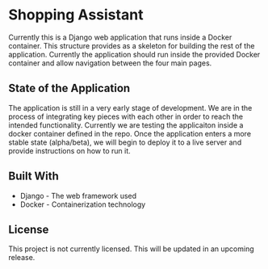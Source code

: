 # Shopping Assistant

Currently this is a Django web application that runs inside a Docker container. This structure provides as a skeleton for building the rest of the application. Currently the application should run inside the provided Docker container and allow navigation between the four main pages.

## State of the Application
The application is still in a very early stage of development. We are in the process of integrating key pieces with each other in order to reach the intended functionality. Currently we are testing the applicaiton inside a docker container defined in the repo. Once the application enters a more stable state (alpha/beta), we will begin to deploy it to a live server and provide instructions on how to run it.

## Built With

- Django - The web framework used
- Docker - Containerization technology
## License

This project is not currently licensed. This will be updated in an upcoming release.
